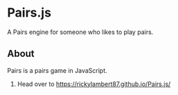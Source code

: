 # Pairs.js


A Pairs engine for someone who likes to play pairs.

## About
Pairs is a pairs game in JavaScript. 

1. Head over to https://rickylambert87.github.io/Pairs.js/

